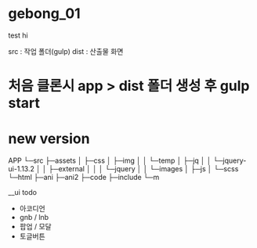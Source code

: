 # gebong_01
test
hi

src : 작업 폴더(gulp)
dist : 산출물 화면

# 처음 클론시 app > dist 폴더 생성 후 gulp start

# new version


APP
└─src
    ├─assets
    │  ├─css
    │  ├─img
    │  │  └─temp
    │  ├─jq
    │  │  └─jquery-ui-1.13.2
    │  │      ├─external
    │  │      │  └─jquery
    │  │      └─images
    │  ├─js
    │  └─scss
    └─html
        ├─ani
        ├─ani2
        ├─code
        ├─include
        └─m

__ui todo      
- 아코디언
- gnb / lnb 
- 팝업 / 모달
- 토글버튼